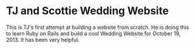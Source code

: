 # TJ and Scottie Wedding Website

This is TJ's first attempt at building a website from scratch. He is doing this to learn Ruby on Rails and build a cool Wedding Website for October 19, 2013. It has been very helpful.
